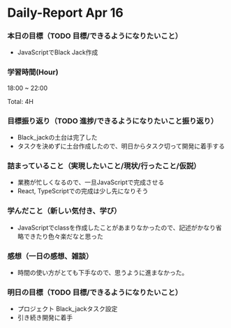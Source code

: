 # Daily-Report Apr 16

### 本日の目標（TODO 目標/できるようになりたいこと）
- JavaScriptでBlack Jack作成

### 学習時間(Hour)
18:00 ~ 22:00

Total: 4H


### 目標振り返り（TODO 進捗/できるようになりたいこと振り返り）
- Black_jackの土台は完了した
- タスクを決めずに土台作成したので、明日からタスク切って開発に着手する

### 詰まっていること（実現したいこと/現状/行ったこと/仮説）
- 業務が忙しくなるので、一旦JavaScriptで完成させる
- React, TypeScriptでの完成は少し先になりそう

### 学んだこと（新しい気付き、学び）
- JavaScriptでclassを作成したことがあまりなかったので、記述がかなり省略できたり色々楽だなと思った

### 感想（一日の感想、雑談）
- 時間の使い方がとても下手なので、思うように進まなかった。

### 明日の目標（TODO 目標/できるようになりたいこと）
- プロジェクト Black_jackタスク設定
- 引き続き開発に着手